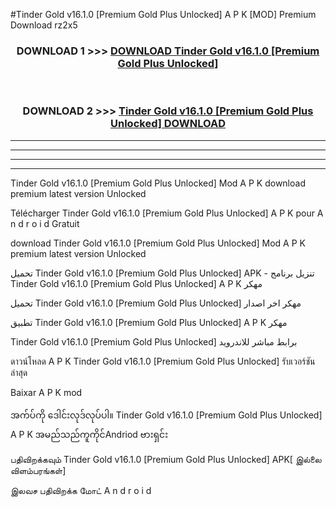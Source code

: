 #Tinder Gold v16.1.0  [Premium Gold Plus Unlocked] A P K [MOD] Premium Download rz2x5



<div align="center">

<h3>DOWNLOAD 1 >>> <a href="https://teeasianyam.web.app?sq=Tinder Gold v16.1.0  [Premium Gold Plus Unlocked]">DOWNLOAD Tinder Gold v16.1.0  [Premium Gold Plus Unlocked] </a></h3><br>

<h3>DOWNLOAD 2 >>> <a href="https://teeasianyam.web.app?sq=Tinder Gold v16.1.0  [Premium Gold Plus Unlocked] ">Tinder Gold v16.1.0  [Premium Gold Plus Unlocked]  DOWNLOAD </a></h3>

</div>


----------------------------------------------------------

----------------------------------------------------------

----------------------------------------------------------

----------------------------------------------------------


Tinder Gold v16.1.0  [Premium Gold Plus Unlocked]  Mod A P K download premium latest version Unlocked

Télécharger Tinder Gold v16.1.0  [Premium Gold Plus Unlocked]  A P K pour A n d r o i d Gratuit

download Tinder Gold v16.1.0  [Premium Gold Plus Unlocked]  Mod A P K premium latest version Unlocked

تحميل Tinder Gold v16.1.0  [Premium Gold Plus Unlocked]  APK - تنزيل برنامج Tinder Gold v16.1.0  [Premium Gold Plus Unlocked]  A P K مهكر

تحميل Tinder Gold v16.1.0  [Premium Gold Plus Unlocked]  مهكر اخر اصدار

تطبيق Tinder Gold v16.1.0  [Premium Gold Plus Unlocked]  A P K مهكر

Tinder Gold v16.1.0  [Premium Gold Plus Unlocked]  برابط مباشر للاندرويد

ดาวน์โหลด A P K Tinder Gold v16.1.0  [Premium Gold Plus Unlocked]  รับเวอร์ชันล่าสุด

Baixar A P K mod

အက်ပ်ကို ဒေါင်းလုဒ်လုပ်ပါ။ Tinder Gold v16.1.0  [Premium Gold Plus Unlocked]  A P K အမည်သည်ကူကိုင်Andriod ဗားရှင်း

பதிவிறக்கவும் Tinder Gold v16.1.0  [Premium Gold Plus Unlocked]  APK[ இல்லை விளம்பரங்கள்] 
 
இலவச பதிவிறக்க மோட் A n d r o i d



